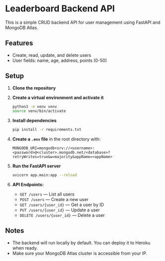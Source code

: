 # Leaderboard Backend API

This is a simple CRUD backend API for user management using FastAPI and MongoDB Atlas.

## Features
- Create, read, update, and delete users
- User fields: name, age, address, points (0-50)

## Setup

1. **Clone the repository**

2. **Create a virtual environment and activate it**
   ```bash
   python3 -m venv venv
   source venv/bin/activate
   ```

3. **Install dependencies**
   ```bash
   pip install -r requirements.txt
   ```

4. **Create a `.env` file** in the root directory with:
   ```env
   MONGODB_URI=mongodb+srv://<username>:<password>@<cluster>.mongodb.net/<database>?retryWrites=true&w=majority&appName=<appName>
   ```

5. **Run the FastAPI server**
   ```bash
   uvicorn app.main:app --reload
   ```

6. **API Endpoints:**
   - `GET /users` — List all users
   - `POST /users` — Create a new user
   - `GET /users/{user_id}` — Get a user by ID
   - `PUT /users/{user_id}` — Update a user
   - `DELETE /users/{user_id}` — Delete a user

## Notes
- The backend will run locally by default. You can deploy it to Heroku when ready.
- Make sure your MongoDB Atlas cluster is accessible from your IP. 